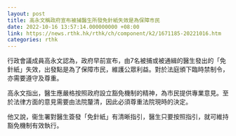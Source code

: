 ```yaml
---
layout: post
title: 高永文稱政府宣布被捕醫生所發免針紙失效是為保障市民
date: 2022-10-16 13:57:14.000000000 +08:00
link: https://news.rthk.hk/rthk/ch/component/k2/1671185-20221016.htm
categories: rthk
---
```


行政會議成員高永文認為，政府早前宣布，由7名被捕或被通緝的醫生發出的「免針紙」失效，出發點是為了保障市民，維護公眾利益。對於法庭頒下臨時禁制令，亦需要遵守及尊重。

高永文指出，醫生應嚴格按照政府設立豁免機制的精神，為市民提供專業意見。至於法律方面的意見需要由法院釐清，因此必須尊重法院現時的決定。 

他又說，衞生署對醫生簽發「免針紙」有清晰指引，醫生只要按照指引，就可維持豁免機制有效執行。
